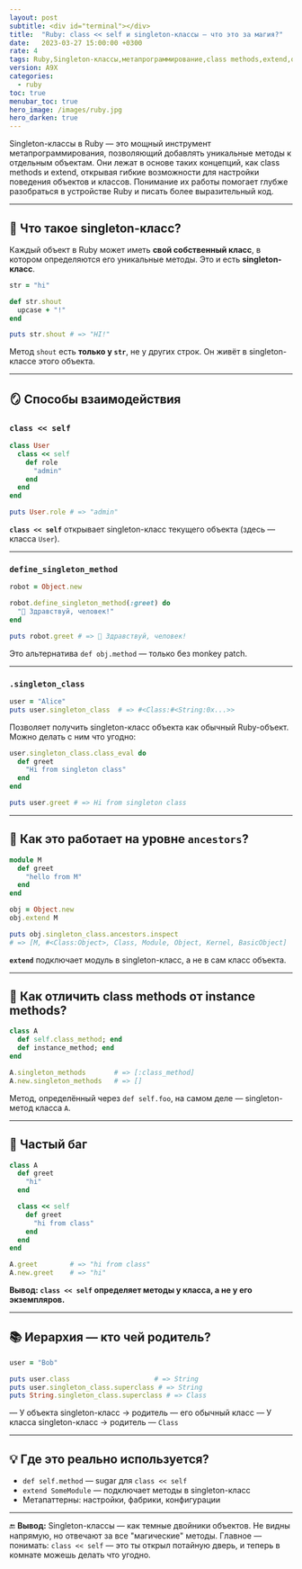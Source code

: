 ```yaml
---
layout: post
subtitle: <div id="terminal"></div>
title:  "Ruby: class << self и singleton-классы — что это за магия?"
date:   2023-03-27 15:00:00 +0300
rate: 4
tags: Ruby,Singleton-классы,метапрограммирование,class methods,extend,объекты
version: A9X
categories:
  - ruby
toc: true
menubar_toc: true
hero_image: /images/ruby.jpg
hero_darken: true
---
```

Singleton-классы в Ruby — это мощный инструмент метапрограммирования, позволяющий добавлять уникальные методы к отдельным объектам. Они лежат в основе таких концепций, как class methods и extend, открывая гибкие возможности для настройки поведения объектов и классов. Понимание их работы помогает глубже разобраться в устройстве Ruby и писать более выразительный код.

---

## 🧬 Что такое singleton-класс?

Каждый объект в Ruby может иметь **свой собственный класс**, в котором определяются его уникальные методы. Это и есть **singleton-класс**.

```ruby
str = "hi"

def str.shout
  upcase + "!"
end

puts str.shout # => "HI!"
````

Метод `shout` есть **только у `str`**, не у других строк. Он живёт в singleton-классе этого объекта.

---

## 🪞 Способы взаимодействия

### `class << self`

```ruby
class User
  class << self
    def role
      "admin"
    end
  end
end

puts User.role # => "admin"
```

**`class << self`** открывает singleton-класс текущего объекта (здесь — класса `User`).

---

### `define_singleton_method`

```ruby
robot = Object.new

robot.define_singleton_method(:greet) do
  "👋 Здравствуй, человек!"
end

puts robot.greet # => 👋 Здравствуй, человек!
```

Это альтернатива `def obj.method` — только без monkey patch.

---

### `.singleton_class`

```ruby
user = "Alice"
puts user.singleton_class  # => #<Class:#<String:0x...>>
```

Позволяет получить singleton-класс объекта как обычный Ruby-объект. Можно делать с ним что угодно:

```ruby
user.singleton_class.class_eval do
  def greet
    "Hi from singleton class"
  end
end

puts user.greet # => Hi from singleton class
```

---

## 📌 Как это работает на уровне `ancestors`?

```ruby
module M
  def greet
    "hello from M"
  end
end

obj = Object.new
obj.extend M

puts obj.singleton_class.ancestors.inspect
# => [M, #<Class:Object>, Class, Module, Object, Kernel, BasicObject]
```

**`extend`** подключает модуль в singleton-класс, а не в сам класс объекта.

---

## 🧠 Как отличить class methods от instance methods?

```ruby
class A
  def self.class_method; end
  def instance_method; end
end

A.singleton_methods       # => [:class_method]
A.new.singleton_methods   # => []
```

Метод, определённый через `def self.foo`, на самом деле — singleton-метод класса `A`.

---

## 🧨 Частый баг

```ruby
class A
  def greet
    "hi"
  end

  class << self
    def greet
      "hi from class"
    end
  end
end

A.greet        # => "hi from class"
A.new.greet    # => "hi"
```

**Вывод: `class << self` определяет методы у класса, а не у его экземпляров.**

---

## 📚 Иерархия — кто чей родитель?

```ruby
user = "Bob"

puts user.class                     # => String
puts user.singleton_class.superclass # => String
puts String.singleton_class.superclass # => Class
```

— У объекта singleton-класс → родитель — его обычный класс
— У класса singleton-класс → родитель — `Class`

---

## 💡 Где это реально используется?

* `def self.method` — sugar для `class << self`
* `extend SomeModule` — подключает методы в singleton-класс
* Метапаттерны: настройки, фабрики, конфигурации

---

🔚 **Вывод:**
Singleton-классы — как темные двойники объектов. Не видны напрямую, но отвечают за все "магические" методы. Главное — понимать: `class << self` — это ты открыл потайную дверь, и теперь в комнате можешь делать что угодно.
